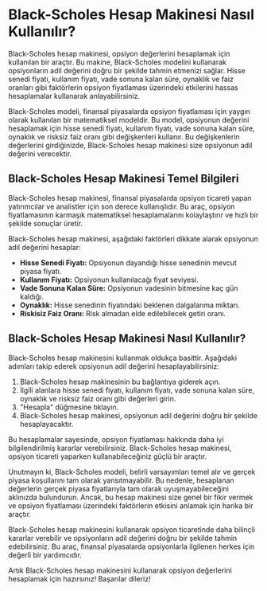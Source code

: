 Black-Scholes Hesap Makinesi Nasıl Kullanılır?
==============================================

Black-Scholes hesap makinesi, opsiyon değerlerini hesaplamak için kullanılan bir araçtır. Bu makine, Black-Scholes modelini kullanarak opsiyonların adil değerini doğru bir şekilde tahmin etmenizi sağlar. Hisse senedi fiyatı, kullanım fiyatı, vade sonuna kalan süre, oynaklık ve faiz oranları gibi faktörlerin opsiyon fiyatlaması üzerindeki etkilerini hassas hesaplamalar kullanarak anlayabilirsiniz.

Black-Scholes modeli, finansal piyasalarda opsiyon fiyatlaması için yaygın olarak kullanılan bir matematiksel modeldir. Bu model, opsiyonun değerini hesaplamak için hisse senedi fiyatı, kullanım fiyatı, vade sonuna kalan süre, oynaklık ve risksiz faiz oranı gibi değişkenleri kullanır. Bu değişkenlerin değerlerini girdiğinizde, Black-Scholes hesap makinesi size opsiyonun adil değerini verecektir.

Black-Scholes Hesap Makinesi Temel Bilgileri
--------------------------------------------

Black-Scholes hesap makinesi, finansal piyasalarda opsiyon ticareti yapan yatırımcılar ve analistler için son derece kullanışlıdır. Bu araç, opsiyon fiyatlamasının karmaşık matematiksel hesaplamalarını kolaylaştırır ve hızlı bir şekilde sonuçlar üretir.

Black-Scholes hesap makinesi, aşağıdaki faktörleri dikkate alarak opsiyonun adil değerini hesaplar:

- **Hisse Senedi Fiyatı:** Opsiyonun dayandığı hisse senedinin mevcut piyasa fiyatı.
- **Kullanım Fiyatı:** Opsiyonun kullanılacağı fiyat seviyesi.
- **Vade Sonuna Kalan Süre:** Opsiyonun vadesinin bitmesine kaç gün kaldığı.
- **Oynaklık:** Hisse senedinin fiyatındaki beklenen dalgalanma miktarı.
- **Riskisiz Faiz Oranı:** Risk almadan elde edilebilecek getiri oranı.

Black-Scholes Hesap Makinesi Nasıl Kullanılır?
----------------------------------------------

Black-Scholes hesap makinesini kullanmak oldukça basittir. Aşağıdaki adımları takip ederek opsiyonun adil değerini hesaplayabilirsiniz:

1. Black-Scholes hesap makinesinin bu bağlantıya giderek açın.
2. İlgili alanlara hisse senedi fiyatı, kullanım fiyatı, vade sonuna kalan süre, oynaklık ve risksiz faiz oranı gibi değerleri girin.
3. "Hesapla" düğmesine tıklayın.
4. Black-Scholes hesap makinesi, opsiyonun adil değerini doğru bir şekilde hesaplayacaktır.

Bu hesaplamalar sayesinde, opsiyon fiyatlaması hakkında daha iyi bilgilendirilmiş kararlar verebilirsiniz. Black-Scholes hesap makinesi, opsiyon ticareti yaparken kullanabileceğiniz güçlü bir araçtır.

Unutmayın ki, Black-Scholes modeli, belirli varsayımları temel alır ve gerçek piyasa koşullarını tam olarak yansıtmayabilir. Bu nedenle, hesaplanan değerlerin gerçek piyasa fiyatlarıyla tam olarak uyuşmayabileceğini aklınızda bulundurun. Ancak, bu hesap makinesi size genel bir fikir vermek ve opsiyon fiyatlaması üzerindeki faktörlerin etkisini anlamak için harika bir araçtır.

Black-Scholes hesap makinesini kullanarak opsiyon ticaretinde daha bilinçli kararlar verebilir ve opsiyonların adil değerini doğru bir şekilde tahmin edebilirsiniz. Bu araç, finansal piyasalarda opsiyonlarla ilgilenen herkes için değerli bir yardımcıdır.

Artık Black-Scholes hesap makinesini kullanarak opsiyon değerlerini hesaplamak için hazırsınız! Başarılar dileriz!